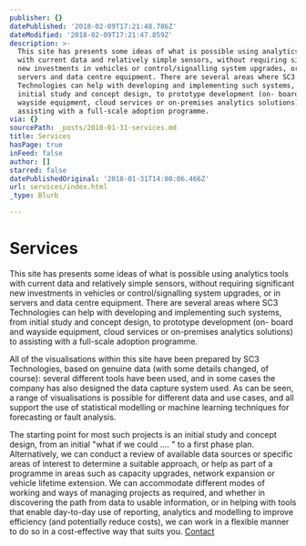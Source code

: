 ```yaml
---
publisher: {}
datePublished: '2018-02-09T17:21:48.786Z'
dateModified: '2018-02-09T17:21:47.859Z'
description: >-
  This site has presents some ideas of what is possible using analytics tools
  with current data and relatively simple sensors, without requiring significant
  new investments in vehicles or control/signalling system upgrades, or in
  servers and data centre equipment. There are several areas where SC3
  Technologies can help with developing and implementing such systems, from
  initial study and concept design, to prototype development (on- board and
  wayside equipment, cloud services or on-premises analytics solutions) to
  assisting with a full-scale adoption programme.
via: {}
sourcePath: _posts/2018-01-31-services.md
title: Services
hasPage: true
inFeed: false
author: []
starred: false
datePublishedOriginal: '2018-01-31T14:00:06.466Z'
url: services/index.html
_type: Blurb

---
```

# Services

This site has presents some ideas of what is possible using analytics tools with current data and relatively simple sensors, without requiring significant new investments in vehicles or control/signalling system upgrades, or in servers and data centre equipment. There are several areas where SC3 Technologies can help with developing and implementing such systems, from initial study and concept design, to prototype development (on- board and wayside equipment, cloud services or on-premises analytics solutions) to assisting with a full-scale adoption programme.

All of the visualisations within this site have been prepared by SC3 Technologies, based on genuine data (with some details changed, of course): several different tools have been used, and in some cases the company has also designed the data capture system used. As can be seen, a range of visualisations is possible for different data and use cases, and all support the use of statistical modelling or machine learning techniques for forecasting or fault analysis.

The starting point for most such projects is an initial study and concept design, from an initial "what if we could .... " to a first phase plan. Alternatively, we can conduct a review of available data sources or specific areas of interest to determine a suitable approach, or help as part of a programme in areas such as capacity upgrades, network expansion or vehicle lifetime extension. We can accommodate different modes of working and ways of managing projects as required, and whether in discovering the path from data to usable information, or in helping with tools that enable day-to-day use of reporting, analytics and modelling to improve efficiency (and potentially reduce costs), we can work in a flexible manner to do so in a cost-effective way that suits you.
[Contact][0]

[0]: http://sc3tech.ee/contact
